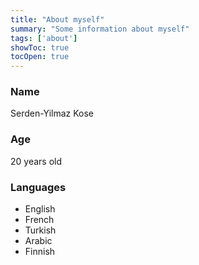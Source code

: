 ```yaml
---
title: "About myself"
summary: "Some information about myself"
tags: ['about']
showToc: true
tocOpen: true
---
```


### Name
Serden-Yilmaz Kose

### Age
20 years old

### Languages
- English
- French
- Turkish
- Arabic
- Finnish
